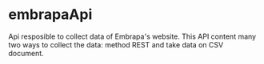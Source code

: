 # embrapaApi
Api resposible to collect data of Embrapa's website. This API content many two ways to collect the data: method REST and take data on  CSV document.

